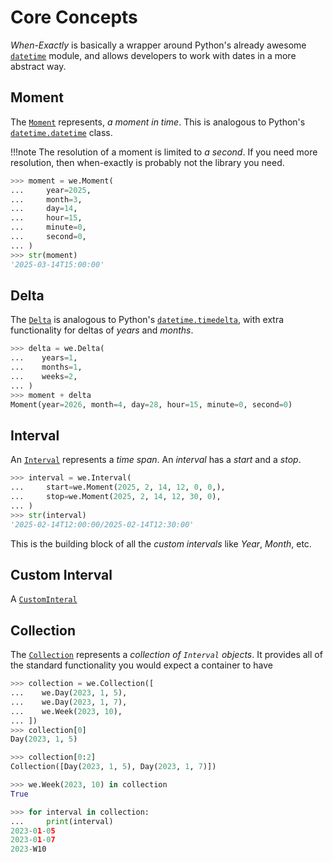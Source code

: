 # Core Concepts

_When-Exactly_ is basically a wrapper around Python's already awesome [`datetime`](https://docs.python.org/3/library/datetime.html) module, and allows developers to work with dates in a more abstract way.

## Moment

The [`Moment`](./moment.md) represents, _a moment in time_. This is analogous to Python's
[`datetime.datetime`](https://docs.python.org/3/library/datetime.html#datetime.datetime) class.


!!!note
    The resolution of a moment is limited to _a second_.
    If you need more resolution, then when-exactly is probably not the library you need.


```python
>>> moment = we.Moment(
...     year=2025,
...     month=3,
...     day=14,
...     hour=15,
...     minute=0,
...     second=0,
... )
>>> str(moment)
'2025-03-14T15:00:00'

```

## Delta

The [`Delta`](./delta.md) is analogous to Python's
[`datetime.timedelta`](https://docs.python.org/3/library/datetime.html#datetime.timedelta),
with extra functionality for deltas of _years_ and _months_.

```python
>>> delta = we.Delta(
...    years=1,
...    months=1,
...    weeks=2,
... )
>>> moment + delta
Moment(year=2026, month=4, day=28, hour=15, minute=0, second=0)

```

## Interval

An [`Interval`](./interval.md) represents a _time span_.
An _interval_ has a _start_ and a _stop_.

```python
>>> interval = we.Interval(
...     start=we.Moment(2025, 2, 14, 12, 0, 0,),
...     stop=we.Moment(2025, 2, 14, 12, 30, 0),
... )
>>> str(interval)
'2025-02-14T12:00:00/2025-02-14T12:30:00'

```

This is the building block of all the _custom intervals_ like _Year_, _Month_, etc.

## Custom Interval

A [`CustomInteral`](./)

## Collection

The [`Collection`](./collection.md) represents a _collection of `Interval` objects_.
It provides all of the standard functionality you would expect a container to have

```python
>>> collection = we.Collection([
...    we.Day(2023, 1, 5),
...    we.Day(2023, 1, 7),
...    we.Week(2023, 10),
... ])
>>> collection[0]
Day(2023, 1, 5)

>>> collection[0:2]
Collection([Day(2023, 1, 5), Day(2023, 1, 7)])

>>> we.Week(2023, 10) in collection
True

>>> for interval in collection:
...     print(interval)
2023-01-05
2023-01-07
2023-W10

```
